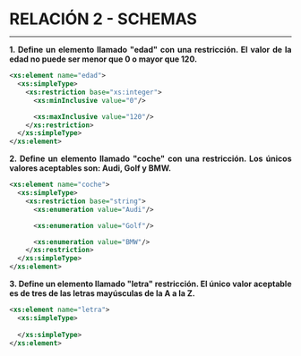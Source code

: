 <style>
  h1{
    tex-align: center;
    font-weight: bold;
    border: none;
    margin-bottom: 0px;
  }

  p{
    text-align: justify;
  }
</style>

<h1>RELACIÓN 2 - SCHEMAS</h1>

<hr>

<p><b>1. Define un elemento llamado "edad" con una restricción. El valor de la edad no puede ser menor que 0 o mayor que 120.</b></p>

```xml
<xs:element name="edad">
  <xs:simpleType>
    <xs:restriction base="xs:integer">
      <xs:minInclusive value="0"/>

      <xs:maxInclusive value="120"/>
    </xs:restriction>
  </xs:simpleType>
</xs:element>
```

<p><b>2. Define un elemento llamado "coche" con una restricción. Los únicos valores aceptables son: Audi, Golf y BMW.</b></p>

```xml
<xs:element name="coche">
  <xs:simpleType>
    <xs:restriction base="string">
      <xs:enumeration value="Audi"/>

      <xs:enumeration value="Golf"/>

      <xs:enumeration value="BMW"/>
    </xs:restriction>
  </xs:simpleType>
</xs:element>
```

<p><b>3. Define un elemento llamado "letra" restricción. El único valor aceptable es de tres de las letras mayúsculas de la A a la Z.</b></p>

```xml
<xs:element name="letra">
  <xs:simpleType>
    
  </xs:simpleType>
</xs:element>
```